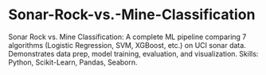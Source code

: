 # Sonar-Rock-vs.-Mine-Classification
Sonar Rock vs. Mine Classification: A complete ML pipeline comparing 7 algorithms (Logistic Regression, SVM, XGBoost, etc.) on UCI sonar data. Demonstrates data prep, model training, evaluation, and visualization. Skills: Python, Scikit-Learn, Pandas, Seaborn.
